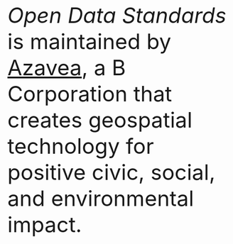 <font size="10">_Open Data Standards_ is maintained by [Azavea](https://www.azavea.com/), a B Corporation that creates geospatial technology for positive civic, social, and environmental impact.</font>
